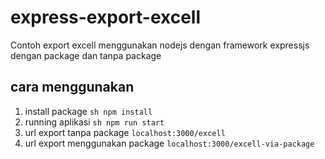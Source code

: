 # express-export-excell
Contoh export excell menggunakan nodejs dengan framework expressjs dengan package dan tanpa package
## cara menggunakan 
1. install package ```sh npm install```
1. running aplikasi ```sh npm run start```
1. url export tanpa package `localhost:3000/excell`
1. url export menggunakan package `localhost:3000/excell-via-package`
